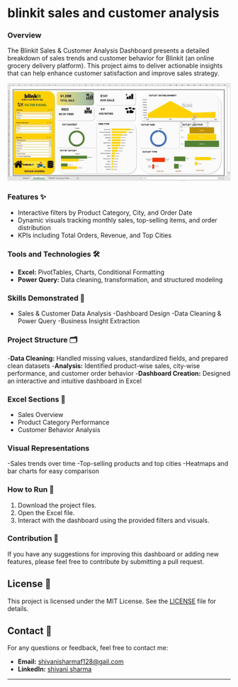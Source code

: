 # blinkit sales and customer analysis

### Overview
The Blinkit Sales & Customer Analysis Dashboard presents a detailed breakdown of sales trends and customer behavior for Blinkit (an online grocery delivery platform). This project aims to deliver actionable insights that can help enhance customer satisfaction and improve sales strategy.

![blinkit sales analysis Dashboard](https://github.com/ShivanisharmaF128/blinkit-sales-and-customer-analysis-Excel-/blob/main/blinkit%20dashboard.jfif)

### Features ✨
- Interactive filters by Product Category, City, and Order Date
- Dynamic visuals tracking monthly sales, top-selling items, and order distribution
- KPIs including Total Orders, Revenue, and Top Cities

### Tools and Technologies 🛠️
- **Excel:** PivotTables, Charts, Conditional Formatting
- **Power Query:** Data cleaning, transformation, and structured modeling
  
### Skills Demonstrated 🧩
- Sales & Customer Data Analysis
-Dashboard Design
-Data Cleaning & Power Query
-Business Insight Extraction

### Project Structure 🗂️
-**Data Cleaning:** Handled missing values, standardized fields, and prepared clean datasets
-**Analysis:** Identified product-wise sales, city-wise performance, and customer order behavior
-**Dashboard Creation:** Designed an interactive and intuitive dashboard in Excel

### Excel Sections 📌
- Sales Overview
- Product Category Performance
- Customer Behavior Analysis

### Visual Representations
-Sales trends over time
-Top-selling products and top cities
-Heatmaps and bar charts for easy comparison

### How to Run 🚀
1. Download the project files.
2. Open the Excel file.
3. Interact with the dashboard using the provided filters and visuals.

### Contribution 🤝
If you have any suggestions for improving this dashboard or adding new features, please feel free to contribute by submitting a pull request.



## License 📜
This project is licensed under the MIT License. See the [LICENSE](https://github.com/ShivanisharmaF128/blinkit-sales-and-customer-analysis-Excel-/blob/main/LICENSE) file for details.

## Contact 📧
For any questions or feedback, feel free to contact me:

- **Email:** shivanisharmaf128@gail.com 
- **LinkedIn:** [shivani sharma ](https://www.linkedin.com/in/shivani-sharma-8b6047301?utm_source=share&utm_campaign=share_via&utm_content=profile&utm_medium=android_app)
---
